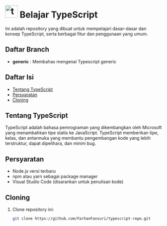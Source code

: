 # <img src="https://cdn.jsdelivr.net/gh/devicons/devicon/icons/typescript/typescript-original.svg" height="40" alt="typescript logo"  /> Belajar TypeScript

Ini adalah repository yang dibuat untuk mempelajari dasar-dasar dan konsep TypeScript, serta berbagai fitur dan penggunaan yang umum. 

## Daftar Branch
- <b>generic</b> : Membahas mengenai Typescript generic

## Daftar Isi
- [Tentang TypeScript](#tentang-typescript)
- [Persyaratan](#persyaratan)
- [Cloning](#cloning)


## Tentang TypeScript
TypeScript adalah bahasa pemrograman yang dikembangkan oleh Microsoft yang menambahkan tipe statis ke JavaScript. TypeScript memberikan tipe, kelas, dan antarmuka yang membantu pengembangan kode yang lebih terstruktur, dapat dipelihara, dan minim bug.

## Persyaratan
- Node.js versi terbaru
- npm atau yarn sebagai package manager
- Visual Studio Code (disarankan untuk penulisan kode)

## Cloning
1. Clone repository ini:
   ```bash
   git clone https://github.com/FarhanFansuri/typescript-repo.git
